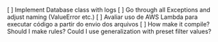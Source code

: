 [ ] Implement Database class with logs
[ ] Go through all Exceptions and adjust naming (ValueError etc.)
[ ] Avaliar uso de AWS Lambda para executar código a partir do envio dos arquivos
[ ] How make it compile? Should I make rules? Could I use generalization with preset filter values?